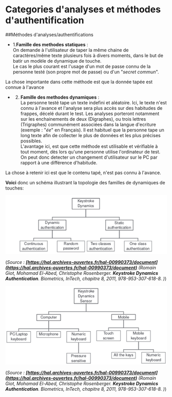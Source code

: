# Categories d'analyses et méthodes d'authentification

##Méthodes d'analyses/authentifications
- 1.**Famille des methodes statiques** :  
On demande à l'utilisateur de taper la même chaine de caractères/même texte plusieurs fois à divers moments, dans le but de batir un modèle de dynamique de touche.     
Le cas le plus courant est l'usage d'un mot de passe connu de la personne testé (son propre mot de passe) ou d'un "*secret commun*".

La chose importante dans cette méthode est que la donnée tapée est connue à l'avance

- 2. **Famille des methodes dynamiques** :     
La personne testé tape un texte indefini et aléatoire. Ici, le texte n'est connu à l'avance et l'analyse sera plus accès sur des habitudes de frappes, décelé durant le test. Les analyses porteront notamment sur les enchainements de deux (Digraphes), ou trois lettres (Trigraphes) communément associées dans la langue d'ecriture (exemple : "*ée*" en Français). Il est habituel que la personne tape un long texte afin de collecter le plus de données et les plus précises possibles.    
L'avantage ici, est que cette méthode est utilisable et vérifiable à tout moment, dès lors qu'une personne  utilise l'ordinateur de test. On peut donc detecter un changement d'utilisateur sur le PC par rapport à une différence d'habitude.

La chose à retenir ici est que le contenu tapé, n'est pas connu à l'avance.

**Voici** donc un schéma illustrant la topologie des familles de dynamiques de touches:     

![Topologie des familles de dynamique de touches](src/Arbre)

(*Source : **[https://hal.archives-ouvertes.fr/hal-00990373/document](https://hal.archives-ouvertes.fr/hal-00990373/document)** (Romain Giot, Mohamad El-Abed, Christophe Rosenberger. **Keystroke Dynamics Authentication**.
Biometrics, InTech, chapitre 8, 2011, 978-953-307-618-8. )*)

![Topologie des capteurs utilisées en dynamique des touches](src/Sensor.png)

(*Source : **[https://hal.archives-ouvertes.fr/hal-00990373/document](https://hal.archives-ouvertes.fr/hal-00990373/document)** (Romain Giot, Mohamad El-Abed, Christophe Rosenberger. **Keystroke Dynamics Authentication**.
Biometrics, InTech, chapitre 8, 2011, 978-953-307-618-8. )*)
